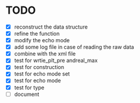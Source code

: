 # TODO
- [x] reconstruct the data structure
- [x] refine the function
- [x] modify the echo mode
- [x] add some log file in case of reading the raw data
- [x] combine with the xml file
- [x] test for wrtie_plt_pre andreal_max
- [x] test for construction
- [x] test for echo mode set
- [x] test for echo mode
- [x] test for type
- [ ] document
